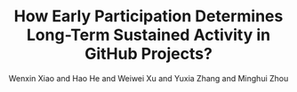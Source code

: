 ---
author: Wenxin Xiao and Hao He and Weiwei Xu and Yuxia Zhang and Minghui Zhou
doi: 10.1145/3611643.3616349
pages: ''
proceeding: "31st ACM Joint European Software Engineering Conference and Symposium on the Foundations of Software Engineering, ESEC/FSE 2023, San Francisco, USA, 11 - 17 November 2023."
timestamp: Tue, 28 July 2023 01:00:00 +0200
title: 'How Early Participation Determines Long-Term Sustained Activity in GitHub Projects?'
year: '2023'
---